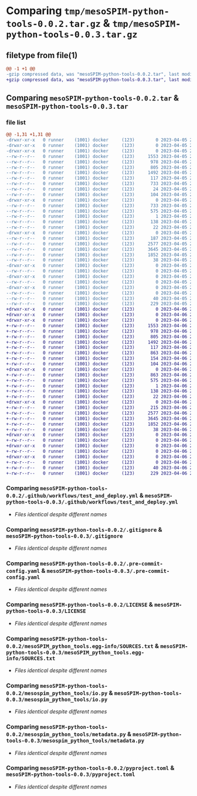 # Comparing `tmp/mesoSPIM-python-tools-0.0.2.tar.gz` & `tmp/mesoSPIM-python-tools-0.0.3.tar.gz`

## filetype from file(1)

```diff
@@ -1 +1 @@
-gzip compressed data, was "mesoSPIM-python-tools-0.0.2.tar", last modified: Wed Apr  5 22:38:17 2023, max compression
+gzip compressed data, was "mesoSPIM-python-tools-0.0.3.tar", last modified: Thu Apr  6 22:57:26 2023, max compression
```

## Comparing `mesoSPIM-python-tools-0.0.2.tar` & `mesoSPIM-python-tools-0.0.3.tar`

### file list

```diff
@@ -1,31 +1,31 @@
-drwxr-xr-x   0 runner    (1001) docker     (123)        0 2023-04-05 22:38:17.628740 mesoSPIM-python-tools-0.0.2/
-drwxr-xr-x   0 runner    (1001) docker     (123)        0 2023-04-05 22:38:17.624740 mesoSPIM-python-tools-0.0.2/.github/
-drwxr-xr-x   0 runner    (1001) docker     (123)        0 2023-04-05 22:38:17.624740 mesoSPIM-python-tools-0.0.2/.github/workflows/
--rw-r--r--   0 runner    (1001) docker     (123)     1553 2023-04-05 22:38:08.000000 mesoSPIM-python-tools-0.0.2/.github/workflows/test_and_deploy.yml
--rw-r--r--   0 runner    (1001) docker     (123)      978 2023-04-05 22:38:08.000000 mesoSPIM-python-tools-0.0.2/.gitignore
--rw-r--r--   0 runner    (1001) docker     (123)      805 2023-04-05 22:38:08.000000 mesoSPIM-python-tools-0.0.2/.pre-commit-config.yaml
--rw-r--r--   0 runner    (1001) docker     (123)     1492 2023-04-05 22:38:08.000000 mesoSPIM-python-tools-0.0.2/LICENSE
--rw-r--r--   0 runner    (1001) docker     (123)      117 2023-04-05 22:38:08.000000 mesoSPIM-python-tools-0.0.2/MANIFEST.in
--rw-r--r--   0 runner    (1001) docker     (123)      733 2023-04-05 22:38:17.628740 mesoSPIM-python-tools-0.0.2/PKG-INFO
--rw-r--r--   0 runner    (1001) docker     (123)       24 2023-04-05 22:38:08.000000 mesoSPIM-python-tools-0.0.2/README.md
--rw-r--r--   0 runner    (1001) docker     (123)      104 2023-04-05 22:38:08.000000 mesoSPIM-python-tools-0.0.2/changelog.md
-drwxr-xr-x   0 runner    (1001) docker     (123)        0 2023-04-05 22:38:17.624740 mesoSPIM-python-tools-0.0.2/mesoSPIM_python_tools.egg-info/
--rw-r--r--   0 runner    (1001) docker     (123)      733 2023-04-05 22:38:17.000000 mesoSPIM-python-tools-0.0.2/mesoSPIM_python_tools.egg-info/PKG-INFO
--rw-r--r--   0 runner    (1001) docker     (123)      575 2023-04-05 22:38:17.000000 mesoSPIM-python-tools-0.0.2/mesoSPIM_python_tools.egg-info/SOURCES.txt
--rw-r--r--   0 runner    (1001) docker     (123)        1 2023-04-05 22:38:17.000000 mesoSPIM-python-tools-0.0.2/mesoSPIM_python_tools.egg-info/dependency_links.txt
--rw-r--r--   0 runner    (1001) docker     (123)      138 2023-04-05 22:38:17.000000 mesoSPIM-python-tools-0.0.2/mesoSPIM_python_tools.egg-info/requires.txt
--rw-r--r--   0 runner    (1001) docker     (123)       22 2023-04-05 22:38:17.000000 mesoSPIM-python-tools-0.0.2/mesoSPIM_python_tools.egg-info/top_level.txt
-drwxr-xr-x   0 runner    (1001) docker     (123)        0 2023-04-05 22:38:17.624740 mesoSPIM-python-tools-0.0.2/mesospim_python_tools/
--rw-r--r--   0 runner    (1001) docker     (123)      187 2023-04-05 22:38:08.000000 mesoSPIM-python-tools-0.0.2/mesospim_python_tools/__init__.py
--rw-r--r--   0 runner    (1001) docker     (123)     2577 2023-04-05 22:38:08.000000 mesoSPIM-python-tools-0.0.2/mesospim_python_tools/io.py
--rw-r--r--   0 runner    (1001) docker     (123)     3645 2023-04-05 22:38:08.000000 mesoSPIM-python-tools-0.0.2/mesospim_python_tools/metadata.py
--rw-r--r--   0 runner    (1001) docker     (123)     1852 2023-04-05 22:38:08.000000 mesoSPIM-python-tools-0.0.2/pyproject.toml
--rw-r--r--   0 runner    (1001) docker     (123)       38 2023-04-05 22:38:17.628740 mesoSPIM-python-tools-0.0.2/setup.cfg
-drwxr-xr-x   0 runner    (1001) docker     (123)        0 2023-04-05 22:38:17.624740 mesoSPIM-python-tools-0.0.2/tests/
--rw-r--r--   0 runner    (1001) docker     (123)        0 2023-04-05 22:38:08.000000 mesoSPIM-python-tools-0.0.2/tests/__init__.py
-drwxr-xr-x   0 runner    (1001) docker     (123)        0 2023-04-05 22:38:17.624740 mesoSPIM-python-tools-0.0.2/tests/test_integration/
--rw-r--r--   0 runner    (1001) docker     (123)        0 2023-04-05 22:38:08.000000 mesoSPIM-python-tools-0.0.2/tests/test_integration/__init__.py
-drwxr-xr-x   0 runner    (1001) docker     (123)        0 2023-04-05 22:38:17.628740 mesoSPIM-python-tools-0.0.2/tests/test_unit/
--rw-r--r--   0 runner    (1001) docker     (123)        0 2023-04-05 22:38:08.000000 mesoSPIM-python-tools-0.0.2/tests/test_unit/__init__.py
--rw-r--r--   0 runner    (1001) docker     (123)       40 2023-04-05 22:38:08.000000 mesoSPIM-python-tools-0.0.2/tests/test_unit/test_placeholder.py
--rw-r--r--   0 runner    (1001) docker     (123)      229 2023-04-05 22:38:08.000000 mesoSPIM-python-tools-0.0.2/tox.ini
+drwxr-xr-x   0 runner    (1001) docker     (123)        0 2023-04-06 22:57:26.051337 mesoSPIM-python-tools-0.0.3/
+drwxr-xr-x   0 runner    (1001) docker     (123)        0 2023-04-06 22:57:26.047337 mesoSPIM-python-tools-0.0.3/.github/
+drwxr-xr-x   0 runner    (1001) docker     (123)        0 2023-04-06 22:57:26.051337 mesoSPIM-python-tools-0.0.3/.github/workflows/
+-rw-r--r--   0 runner    (1001) docker     (123)     1553 2023-04-06 22:57:16.000000 mesoSPIM-python-tools-0.0.3/.github/workflows/test_and_deploy.yml
+-rw-r--r--   0 runner    (1001) docker     (123)      978 2023-04-06 22:57:16.000000 mesoSPIM-python-tools-0.0.3/.gitignore
+-rw-r--r--   0 runner    (1001) docker     (123)      805 2023-04-06 22:57:16.000000 mesoSPIM-python-tools-0.0.3/.pre-commit-config.yaml
+-rw-r--r--   0 runner    (1001) docker     (123)     1492 2023-04-06 22:57:16.000000 mesoSPIM-python-tools-0.0.3/LICENSE
+-rw-r--r--   0 runner    (1001) docker     (123)      117 2023-04-06 22:57:16.000000 mesoSPIM-python-tools-0.0.3/MANIFEST.in
+-rw-r--r--   0 runner    (1001) docker     (123)      863 2023-04-06 22:57:26.051337 mesoSPIM-python-tools-0.0.3/PKG-INFO
+-rw-r--r--   0 runner    (1001) docker     (123)      154 2023-04-06 22:57:16.000000 mesoSPIM-python-tools-0.0.3/README.md
+-rw-r--r--   0 runner    (1001) docker     (123)      104 2023-04-06 22:57:16.000000 mesoSPIM-python-tools-0.0.3/changelog.md
+drwxr-xr-x   0 runner    (1001) docker     (123)        0 2023-04-06 22:57:26.051337 mesoSPIM-python-tools-0.0.3/mesoSPIM_python_tools.egg-info/
+-rw-r--r--   0 runner    (1001) docker     (123)      863 2023-04-06 22:57:26.000000 mesoSPIM-python-tools-0.0.3/mesoSPIM_python_tools.egg-info/PKG-INFO
+-rw-r--r--   0 runner    (1001) docker     (123)      575 2023-04-06 22:57:26.000000 mesoSPIM-python-tools-0.0.3/mesoSPIM_python_tools.egg-info/SOURCES.txt
+-rw-r--r--   0 runner    (1001) docker     (123)        1 2023-04-06 22:57:26.000000 mesoSPIM-python-tools-0.0.3/mesoSPIM_python_tools.egg-info/dependency_links.txt
+-rw-r--r--   0 runner    (1001) docker     (123)      138 2023-04-06 22:57:26.000000 mesoSPIM-python-tools-0.0.3/mesoSPIM_python_tools.egg-info/requires.txt
+-rw-r--r--   0 runner    (1001) docker     (123)       22 2023-04-06 22:57:26.000000 mesoSPIM-python-tools-0.0.3/mesoSPIM_python_tools.egg-info/top_level.txt
+drwxr-xr-x   0 runner    (1001) docker     (123)        0 2023-04-06 22:57:26.051337 mesoSPIM-python-tools-0.0.3/mesospim_python_tools/
+-rw-r--r--   0 runner    (1001) docker     (123)      215 2023-04-06 22:57:16.000000 mesoSPIM-python-tools-0.0.3/mesospim_python_tools/__init__.py
+-rw-r--r--   0 runner    (1001) docker     (123)     2577 2023-04-06 22:57:16.000000 mesoSPIM-python-tools-0.0.3/mesospim_python_tools/io.py
+-rw-r--r--   0 runner    (1001) docker     (123)     3645 2023-04-06 22:57:16.000000 mesoSPIM-python-tools-0.0.3/mesospim_python_tools/metadata.py
+-rw-r--r--   0 runner    (1001) docker     (123)     1852 2023-04-06 22:57:16.000000 mesoSPIM-python-tools-0.0.3/pyproject.toml
+-rw-r--r--   0 runner    (1001) docker     (123)       38 2023-04-06 22:57:26.051337 mesoSPIM-python-tools-0.0.3/setup.cfg
+drwxr-xr-x   0 runner    (1001) docker     (123)        0 2023-04-06 22:57:26.051337 mesoSPIM-python-tools-0.0.3/tests/
+-rw-r--r--   0 runner    (1001) docker     (123)        0 2023-04-06 22:57:16.000000 mesoSPIM-python-tools-0.0.3/tests/__init__.py
+drwxr-xr-x   0 runner    (1001) docker     (123)        0 2023-04-06 22:57:26.051337 mesoSPIM-python-tools-0.0.3/tests/test_integration/
+-rw-r--r--   0 runner    (1001) docker     (123)        0 2023-04-06 22:57:16.000000 mesoSPIM-python-tools-0.0.3/tests/test_integration/__init__.py
+drwxr-xr-x   0 runner    (1001) docker     (123)        0 2023-04-06 22:57:26.051337 mesoSPIM-python-tools-0.0.3/tests/test_unit/
+-rw-r--r--   0 runner    (1001) docker     (123)        0 2023-04-06 22:57:16.000000 mesoSPIM-python-tools-0.0.3/tests/test_unit/__init__.py
+-rw-r--r--   0 runner    (1001) docker     (123)       40 2023-04-06 22:57:16.000000 mesoSPIM-python-tools-0.0.3/tests/test_unit/test_placeholder.py
+-rw-r--r--   0 runner    (1001) docker     (123)      229 2023-04-06 22:57:16.000000 mesoSPIM-python-tools-0.0.3/tox.ini
```

### Comparing `mesoSPIM-python-tools-0.0.2/.github/workflows/test_and_deploy.yml` & `mesoSPIM-python-tools-0.0.3/.github/workflows/test_and_deploy.yml`

 * *Files identical despite different names*

### Comparing `mesoSPIM-python-tools-0.0.2/.gitignore` & `mesoSPIM-python-tools-0.0.3/.gitignore`

 * *Files identical despite different names*

### Comparing `mesoSPIM-python-tools-0.0.2/.pre-commit-config.yaml` & `mesoSPIM-python-tools-0.0.3/.pre-commit-config.yaml`

 * *Files identical despite different names*

### Comparing `mesoSPIM-python-tools-0.0.2/LICENSE` & `mesoSPIM-python-tools-0.0.3/LICENSE`

 * *Files identical despite different names*

### Comparing `mesoSPIM-python-tools-0.0.2/mesoSPIM_python_tools.egg-info/SOURCES.txt` & `mesoSPIM-python-tools-0.0.3/mesoSPIM_python_tools.egg-info/SOURCES.txt`

 * *Files identical despite different names*

### Comparing `mesoSPIM-python-tools-0.0.2/mesospim_python_tools/io.py` & `mesoSPIM-python-tools-0.0.3/mesospim_python_tools/io.py`

 * *Files identical despite different names*

### Comparing `mesoSPIM-python-tools-0.0.2/mesospim_python_tools/metadata.py` & `mesoSPIM-python-tools-0.0.3/mesospim_python_tools/metadata.py`

 * *Files identical despite different names*

### Comparing `mesoSPIM-python-tools-0.0.2/pyproject.toml` & `mesoSPIM-python-tools-0.0.3/pyproject.toml`

 * *Files identical despite different names*


